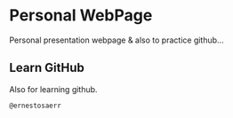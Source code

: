# Personal WebPage
Personal presentation webpage & also to practice github...

## Learn GitHub
Also for learning github.

```
@ernestosaerr
```
